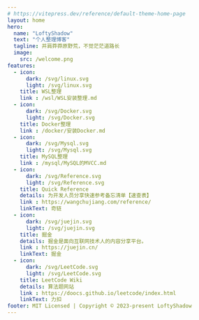```yaml
---
# https://vitepress.dev/reference/default-theme-home-page
layout: home
hero:
  name: "LoftyShadow"
  text: "个人整理博客"
  tagline: 并肩莽莽原野荒，不觉茫茫道路长
  image:
    src: /welcome.png
features:
  - icon:
      dark: /svg/linux.svg
      light: /svg/linux.svg
    title: WSL整理
    link : /wsl/WSL安装整理.md
  - icon:
      dark: /svg/Docker.svg
      light: /svg/Docker.svg
    title: Docker整理
    link : /docker/安装Docker.md
  - icon:
      dark: /svg/Mysql.svg
      light: /svg/Mysql.svg
    title: MySQL整理
    link : /mysql/MySQL的MVCC.md
  - icon:
      dark: /svg/Reference.svg
      light: /svg/Reference.svg
    title: Quick Reference
    details: 为开发人员分享快速参考备忘清单【速查表】
    link : https://wangchujiang.com/reference/
    linkText: 奇链
  - icon:
      dark: /svg/juejin.svg
      light: /svg/juejin.svg
    title: 掘金
    details: 掘金是面向互联网技术人的内容分享平台。
    link : https://juejin.cn/
    linkText: 掘金
  - icon: 
      dark: /svg/LeetCode.svg
      light: /svg/LeetCode.svg
    title: LeetCode Wiki
    details: 算法题网站
    link : https://doocs.github.io/leetcode/index.html
    linkText: 力扣
footer: MIT Licensed | Copyright © 2023-present LoftyShadow
---
```


